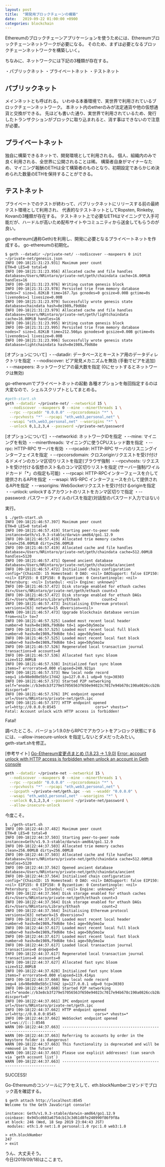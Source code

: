 ```yaml
---
layout: post
title:  "開発用ブロックチェーンの構築"
date:   2019-09-22 01:00:00 +0900
categories: blockchain
---
```


Ethereumのブロックチェーンアプリケーションを使うためには、Ethereumブロックチェーンネットワークが必要になる。
そのため、まずは必要となるブロックチェーンネットワークを構築しいく。

ちなみに、ネットワークには下記の3種類が存在する。

・パブリックネット
・プライベートネット
・テストネット

## パブリックネット
メインネットとも呼ばれる。
いわゆる本番環境で、実世界で利用されているブロックチェーンネットワーク。
本ネット内のetherのみが法定通貨や他の仮想通貨と交換ができる。
先ほども書いた通り、実世界で利用されているため、発行したトランザクションがブロックに取り込まれると、消す事はできないので注意が必要。

## プライベートネット
独自に構築できるネットで、開発環境として利用される。
個人、組織内のみで良く利用される、全世界に公開されることは稀。
構築者自身がマイナーなため、マイニング報酬のETHは全て構築者のものとなり、初期設定であらかじめ決められた数量のETHを保持することができる。

## テストネット
プライベートでのテストが終わって、パブリックネットにリリースする前の最終テスト環境として利用され、 代表的なテストネットとしてRopsten, Rinkeby, Kovanの3種類が存在する。
テストネット上で必要なETHはマイニングで入手可能だが、ハードルが高いため配布サイトやコミュニティから送金してもらうのが良い。

go-ethereum(通称Geth)を利用し、開発に必要となるプライベートネットを作成する。
go-ethereumの初期化。

```
$ geth --datadir ~/private-net/ --nodiscover --maxpeers 0 init ~/private-net/genesis.json
INFO [09-18|21:31:23.931] Maximum peer count                       ETH=0 LES=0 total=0
INFO [09-18|21:31:23.956] Allocated cache and file handles         database=/Users/NRintaro/private-net/geth/chaindata cache=16.00MiB handles=16
INFO [09-18|21:31:23.976] Writing custom genesis block
INFO [09-18|21:31:23.978] Persisted trie from memory database      nodes=7 size=1.02KiB time=167.7µs gcnodes=0 gcsize=0.00B gctime=0s livenodes=1 livesize=0.00B
INFO [09-18|21:31:23.979] Successfully wrote genesis state         database=chaindata hash=0e1989…f9d68e
INFO [09-18|21:31:23.979] Allocated cache and file handles         database=/Users/NRintaro/private-net/geth/lightchaindata cache=16.00MiB handles=16
INFO [09-18|21:31:23.995] Writing custom genesis block
INFO [09-18|21:31:23.995] Persisted trie from memory database      nodes=7 size=1.02KiB time=212.566µs gcnodes=0 gcsize=0.00B gctime=0s livenodes=1 livesize=0.00B
INFO [09-18|21:31:23.996] Successfully wrote genesis state         database=lightchaindata hash=0e1989…f9d68e
```
[オプションについて]
・--datadir: データベースとキーストア用のデータディレクトリを指定
・--nodiscover: ピア発見メカニズムを無効 (手動でピアを追加)
・--maxpeers: ネットワークピアの最大数を指定 (0にセットするとネットワークは無効)

go-ethereumでプライベートネットの起動
各種オプションを毎回指定するのは大変なので、シェルスクリプトとしてまとめる。
```sh
#geth-start.sh
geth --datadir ~/private-net/ --networkid 15 \
  --nodiscover --maxpeers 0 --mine --minerthreads 1 \
  --rpc --rpcaddr "0.0.0.0" --rpccorsdomain "*" \
  --rpcvhosts "*" --rpcapi "eth,web3,personal,net" \
  --wsapi "eth,web3,personal,net" --wsorigins "*" \
  --unlock 0,1,2,3,4 --password ~/private-net/password
```

[オプションについて]
・--networkid: ネットワークIDを指定
・--mine: マイニングを有効
・--minerthreads: マイニングに使うCPUスレッド数を指定
・--rpc: HTTP-RPC サーバを有効
・--rpcaddr: HTTP-RPC サーバのリスニングインターフェイスを指定
・--rpccorsdomain: クロスoriginリクエストを受け付けるドメインのカンマ区切りリストを指定(ブラウザ強制
・--rpcvhosts: リクエストを受け付ける仮想ホスト名のコンマ区切りリストを指定 (サーバー強制/ワイルドカード「\*」の指定も可能)
・--rpcapi: HTTP-RPCインターフェースを介して提供されるAPIを指定
・--wsapi: WS-RPC インターフェースを介して提供されるAPIを指定
・--wsorigins: WebSocketリクエストを受け付けるoriginを指定
・--unlock: unlockするアカウントのリストをカンマ区切りで指定
・--password: パスワードファイルのパスを指定(対話型のパスワード入力ではない)


実行。
```
$ ./geth-start.sh
INFO [09-18|21:46:57.397] Maximum peer count                       ETH=0 LES=0 total=0
INFO [09-18|21:46:57.419] Starting peer-to-peer node               instance=Geth/v1.9.3-stable/darwin-amd64/go1.12.9
INFO [09-18|21:46:57.419] Allocated trie memory caches             clean=256.00MiB dirty=256.00MiB
INFO [09-18|21:46:57.419] Allocated cache and file handles         database=/Users/NRintaro/private-net/geth/chaindata cache=512.00MiB handles=5120
INFO [09-18|21:46:57.471] Opened ancient database                  database=/Users/NRintaro/private-net/geth/chaindata/ancient
INFO [09-18|21:46:57.472] Initialised chain configuration          config="{ChainID: 15 Homestead: 0 DAO: <nil> DAOSupport: false EIP150: <nil> EIP155: 0 EIP158: 0 Byzantium: 0 Constantinople: <nil> Petersburg: <nil> Istanbul: <nil> Engine: unknown}"
INFO [09-18|21:46:57.472] Disk storage enabled for ethash caches   dir=/Users/NRintaro/private-net/geth/ethash count=3
INFO [09-18|21:46:57.472] Disk storage enabled for ethash DAGs     dir=/Users/NRintaro/Library/Ethash          count=2
INFO [09-18|21:46:57.473] Initialising Ethereum protocol           versions=[63] network=15 dbversion=<nil>
WARN [09-18|21:46:57.473] Upgrade blockchain database version      from=<nil> to=7
INFO [09-18|21:46:57.525] Loaded most recent local header          number=0 hash=0e1989…f9d68e td=1 age=50y5mo1w
INFO [09-18|21:46:57.525] Loaded most recent local full block      number=0 hash=0e1989…f9d68e td=1 age=50y5mo1w
INFO [09-18|21:46:57.525] Loaded most recent local fast block      number=0 hash=0e1989…f9d68e td=1 age=50y5mo1w
INFO [09-18|21:46:57.526] Regenerated local transaction journal    transactions=0 accounts=0
INFO [09-18|21:46:57.536] Allocated fast sync bloom                size=512.00MiB
INFO [09-18|21:46:57.538] Initialized fast sync bloom              items=7 errorrate=0.000 elapsed=240.921µs
INFO [09-18|21:46:57.573] New local node record                    seq=1 id=98e0d0e5b5c17d42 ip=127.0.0.1 udp=0 tcp=30303
INFO [09-18|21:46:57.573] Started P2P networking                   self="enode://b3e8cb3f279e57056563f650e94023c7017e94b678c190a0826ccb28acae0545383380a7da5422209d80e499978ba0eff9258aca5506f51dbc95592436ddb310@127.0.0.1:30303?discport=0"
INFO [09-18|21:46:57.576] IPC endpoint opened                      url=/Users/NRintaro/private-net/geth.ipc
INFO [09-18|21:46:57.577] HTTP endpoint opened                     url=http://0.0.0.0:8545                  cors=* vhosts=*
Fatal: Account unlock with HTTP access is forbidden!
```

Fatal!

調べたところ、バージョン1.9.0からRPCでアカウントをアンロック状態にするには、--allow-insecure-unlock を指定しないとダメだったみたい。  
geth-start.shを修正。

[参考サイト]
[Go-Ethereum変更点まとめ (1.8.23 -> 1.9.0)](https://qiita.com/KKZ@github/items/f7f358bc3f017960a44d)
[Error: account unlock with HTTP access is forbidden when unlock an account in Geth console](https://ethereum.stackexchange.com/questions/69435/error-account-unlock-with-http-access-is-forbidden-when-unlock-an-account-in-ge)
```sh
geth --datadir ~/private-net --networkid 15 \
  --nodiscover --maxpeers 0 --mine --minerthreads 1 \
  --rpc --rpcaddr "0.0.0.0" --rpccorsdomain "*" \
  --rpcvhosts "*" --rpcapi "eth,web3,personal,net" \
  --ipcpath ~/private-net/geth.ipc --ws --wsaddr "0.0.0.0" \
  --wsapi "eth,web3,personal,net" --wsorigins "*" \
  --unlock 0,1,2,3,4 --password ~/private-net/password \
  --allow-insecure-unlock
```

今度こそ。
```
$ ./geth-start.sh
INFO [09-18|22:44:37.482] Maximum peer count                       ETH=0 LES=0 total=0
INFO [09-18|22:44:37.503] Starting peer-to-peer node               instance=Geth/v1.9.3-stable/darwin-amd64/go1.12.9
INFO [09-18|22:44:37.503] Allocated trie memory caches             clean=256.00MiB dirty=256.00MiB
INFO [09-18|22:44:37.503] Allocated cache and file handles         database=/Users/NRintaro/private-net/geth/chaindata cache=512.00MiB handles=5120
INFO [09-18|22:44:37.562] Opened ancient database                  database=/Users/NRintaro/private-net/geth/chaindata/ancient
INFO [09-18|22:44:37.564] Initialised chain configuration          config="{ChainID: 15 Homestead: 0 DAO: <nil> DAOSupport: false EIP150: <nil> EIP155: 0 EIP158: 0 Byzantium: 0 Constantinople: <nil> Petersburg: <nil> Istanbul: <nil> Engine: unknown}"
INFO [09-18|22:44:37.564] Disk storage enabled for ethash caches   dir=/Users/NRintaro/private-net/geth/ethash count=3
INFO [09-18|22:44:37.564] Disk storage enabled for ethash DAGs     dir=/Users/NRintaro/Library/Ethash          count=2
INFO [09-18|22:44:37.564] Initialising Ethereum protocol           versions=[63] network=15 dbversion=7
INFO [09-18|22:44:37.617] Loaded most recent local header          number=0 hash=0e1989…f9d68e td=1 age=50y5mo1w
INFO [09-18|22:44:37.617] Loaded most recent local full block      number=0 hash=0e1989…f9d68e td=1 age=50y5mo1w
INFO [09-18|22:44:37.617] Loaded most recent local fast block      number=0 hash=0e1989…f9d68e td=1 age=50y5mo1w
INFO [09-18|22:44:37.617] Loaded local transaction journal         transactions=0 dropped=0
INFO [09-18|22:44:37.617] Regenerated local transaction journal    transactions=0 accounts=0
INFO [09-18|22:44:37.627] Allocated fast sync bloom                size=512.00MiB
INFO [09-18|22:44:37.628] Initialized fast sync bloom              items=7 errorrate=0.000 elapsed=119.414µs
INFO [09-18|22:44:37.660] New local node record                    seq=4 id=98e0d0e5b5c17d42 ip=127.0.0.1 udp=0 tcp=30303
INFO [09-18|22:44:37.660] Started P2P networking                   self="enode://b3e8cb3f279e57056563f650e94023c7017e94b678c190a0826ccb28acae0545383380a7da5422209d80e499978ba0eff9258aca5506f51dbc95592436ddb310@127.0.0.1:30303?discport=0"
INFO [09-18|22:44:37.661] IPC endpoint opened                      url=/Users/NRintaro/private-net/geth.ipc
INFO [09-18|22:44:37.662] HTTP endpoint opened                     url=http://0.0.0.0:8545                  cors=* vhosts=*
INFO [09-18|22:44:37.662] WebSocket endpoint opened                url=ws://[::]:8546
WARN [09-18|22:44:37.663] -------------------------------------------------------------------
WARN [09-18|22:44:37.663] Referring to accounts by order in the keystore folder is dangerous!
WARN [09-18|22:44:37.663] This functionality is deprecated and will be removed in the future!
WARN [09-18|22:44:37.663] Please use explicit addresses! (can search via `geth account list`)
WARN [09-18|22:44:37.663] -------------------------------------------------------------------
```

SUCCESS!

Go-Ethereumのコンソールにアクセスして、eth.blockNumberコマンドでブロック高を確認する。
```
$ geth attach http://localhost:8545
Welcome to the Geth JavaScript console!

instance: Geth/v1.9.3-stable/darwin-amd64/go1.12.9
coinbase: 0x945cd603a6754cb13c3d61d8fe240990f86f9f8a
at block: 246 (Wed, 18 Sep 2019 23:04:43 JST)
 modules: eth:1.0 net:1.0 personal:1.0 rpc:1.0 web3:1.0

> eth.blockNumber
247
> exit
```

うん、大丈夫そう。  
今日(2019/09/18)はここまで。

